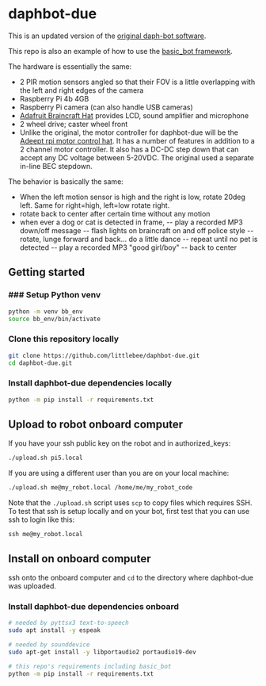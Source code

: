 
# daphbot-due

This is an updated version of the [original daph-bot software](https://github.com/littlebee/daph-bot).

This repo is also an example of how to use the [basic_bot framework](https://github.com/littlebee/basic_bot).

The hardware is essentially the same:

- 2 PIR motion sensors angled so that their FOV is a little overlapping with the left and right edges of the camera
- Raspberry Pi 4b 4GB
- Raspberry Pi camera (can also handle USB cameras)
- [Adafruit Braincraft Hat](https://www.adafruit.com/product/4374) provides LCD, sound amplifier and microphone
- 2 wheel drive; caster wheel front
- Unlike the original, the motor controller for daphbot-due will be the [Adeept rpi motor control hat](https://www.adeept.com/rpi-motor-hat_p0133.html).  It has a number of features in addition to a 2 channel motor controller.  It also has a DC-DC step down that can accept any DC voltage between 5-20VDC.  The original used a separate in-line BEC stepdown.

The behavior is basically the same:

- When the left motion sensor is high and the right is low, rotate 20deg left.  Same for right=high, left=low rotate right.
- rotate back to center after certain time without any motion
- when ever a dog or cat is detected in frame,
  -- play a recorded MP3 down/off message
  -- flash lights on braincraft on and off police style
  -- rotate, lunge forward and back... do a little dance
  -- repeat until no pet is detected
  -- play a recorded MP3 "good girl/boy"
  -- back to center


## Getting started

### ### Setup Python venv
```sh
python -m venv bb_env
source bb_env/bin/activate
```

### Clone this repository locally
```sh
git clone https://github.com/littlebee/daphbot-due.git
cd daphbot-due.git
```

### Install daphbot-due dependencies locally

```sh
python -m pip install -r requirements.txt
```

## Upload to robot onboard computer

If you have your ssh public key on the robot and in authorized_keys:
```sh
./upload.sh pi5.local
```

If you are using a different user than you are on your local machine:
```sh
./upload.sh me@my_robot.local /home/me/my_robot_code
```

Note that the `./upload.sh` script uses `scp` to copy files which requires SSH.  To test that ssh is setup locally and on your bot, first test that you can use ssh to login like this:

```shell
ssh me@my_robot.local
```


## Install on onboard computer

ssh onto the onboard computer and `cd` to the directory where daphbot-due was uploaded.


### Install daphbot-due dependencies onboard

```sh
# needed by pyttsx3 text-to-speech
sudo apt install -y espeak

# needed by sounddevice
sudo apt-get install -y libportaudio2 portaudio19-dev

# this repo's requirements including basic_bot
python -m pip install -r requirements.txt
```






